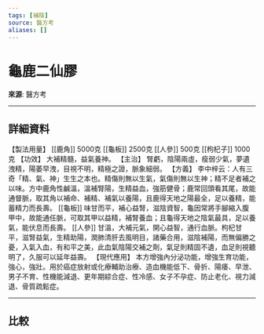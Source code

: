 ```yaml
---
tags: [補陰]
source: 醫方考
aliases: []
---
```


# 龜鹿二仙膠

**來源**: 醫方考  

---

## 詳細資料
【製法用量】 [[鹿角]] 5000克 [[龜板]] 2500克 [[人參]] 500克 [[枸杞子]] 1000克
【功效】
大補精髓，益氣養神。
【主治】
腎虧，陰陽兩虛，瘦弱少氣，夢遺洩精，陽萎早洩，目視不明，精極之證，脈象細弱。
【方義】
李中梓云：人有三奇「精、氣、神」生生之本也。精傷則無以生氣，氣傷則無以生神；精不足者補之以味。方中鹿角性鹹溫，溫補腎陽，生精益血，強筋健骨；鹿常回頭看其尾，故能通督脈，取其角以補命、補精、補氣以養陽，且鹿得天地之陽最全，足以養精，能蓄精力而長壽。 [[龜板]] 味甘而平，補心益腎，滋陰資智，龜因常將手腳縮入腹甲中，故能通任脈，可取其甲以益精，補腎養血；且龜得天地之陰氣最具，足以養氣，能伏息而長壽。 [[人參]] 甘溫，大補元氣，開心益智，通行血脈。枸杞甘平，滋腎益氣，生精助陽，潤肺清肝去風明目，諸藥合用，滋陰補陽，而無偏勝之憂，入氣入血，有和平之美，此血氣陰陽交補之劑，氣足則精固不遺，血足則視聽明了，久服可以延年益壽。
【現代應用】
本方增強內分泌功能，增強生育功能，強心，強壯。用於癌症放射或化療輔助治療、造血機能低下、骨折、陽痿、早泄、男子不育、性機能減退、更年期綜合症、性冷感、女子不孕症、防止老化、視力減退、骨質疏鬆症。

---

## 比較
